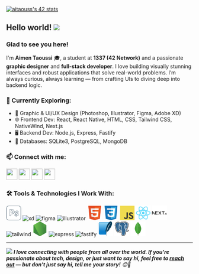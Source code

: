 [![aitaouss's 42 stats](https://badge.mediaplus.ma/greenbinary/aitaouss)](https://github.com/oakoudad/badge42)

<!-- Welcome Message -->
<h2>Hello world! <img src="https://media.giphy.com/media/hvRJCLFzcasrR4ia7z/giphy.gif" width="25px"></h2>

<h3>Glad to see you here!</h3>

<!-- About Me -->
<p>
I'm <b>Aimen Taoussi</b> 🎓, a student at <b>1337 (42 Network)</b> and a passionate <b>graphic designer</b> and <b>full-stack developer</b>. I love building visually stunning interfaces and robust applications that solve real-world problems. I’m always curious, always learning — from crafting UIs to diving deep into backend logic.
</p>

<!-- Personal Stuffs -->
<h3>🧠 Currently Exploring:</h3>

- 🎨 Graphic & UI/UX Design (Photoshop, Illustrator, Figma, Adobe XD)
- 🌐 Frontend Dev: React, React Native, HTML, CSS, Tailwind CSS, NativeWind, Next.js
- 🖥️ Backend Dev: Node.js, Express, Fastify
- 💾 Databases: SQLite3, PostgreSQL, MongoDB

<!-- Contact -->
<h3>📫 Connect with me:</h3>

<p align="left">
  <a href="https://twitter.com/taoussi_aimen" target="_blank"><img src="https://github.com/kmhmubin/kmhmubin/blob/master/assets/twitter.svg" height="30" width="30"/></a>
  <a href="https://www.linkedin.com/in/aimen-taoussi-251684280/" target="_blank"><img src="https://github.com/kmhmubin/kmhmubin/blob/master/assets/linkedin.svg" height="30" width="30"/></a>
  <a href="https://web.facebook.com/Aimeeen.2005/" target="_blank"><img src="https://github.com/kmhmubin/kmhmubin/blob/master/assets/facebook.svg" height="30" width="30"/></a>
  <a href="https://www.instagram.com/aimeeeeenn/" target="_blank"><img src="https://github.com/kmhmubin/kmhmubin/blob/master/assets/instagram.svg" height="30" width="30"/></a>
</p>

<!-- Tools & Tech -->
<h3>🛠️ Tools & Technologies I Work With:</h3>

<p align="left">
  <!-- Design Tools -->
  <img src="https://raw.githubusercontent.com/devicons/devicon/master/icons/photoshop/photoshop-line.svg" alt="photoshop" width="40" height="40"/>
  <img src="https://cdn.worldvectorlogo.com/logos/adobe-xd.svg" alt="xd" width="40" height="40"/>
  <img src="https://www.vectorlogo.zone/logos/figma/figma-icon.svg" alt="figma" width="40" height="40"/>
  <img src="https://www.vectorlogo.zone/logos/adobe_illustrator/adobe_illustrator-icon.svg" alt="illustrator" width="40" height="40"/>

  <!-- Frontend -->
  <img src="https://raw.githubusercontent.com/devicons/devicon/master/icons/html5/html5-original.svg" alt="html5" width="40" height="40"/>
  <img src="https://raw.githubusercontent.com/devicons/devicon/master/icons/css3/css3-original.svg" alt="css3" width="40" height="40"/>
  <img src="https://raw.githubusercontent.com/devicons/devicon/master/icons/javascript/javascript-original.svg" alt="javascript" width="40" height="40"/>
  <img src="https://raw.githubusercontent.com/devicons/devicon/master/icons/react/react-original.svg" alt="react" width="40" height="40"/>
  <img src="https://raw.githubusercontent.com/devicons/devicon/master/icons/nextjs/nextjs-original-wordmark.svg" alt="nextjs" width="40" height="40"/>
  <img src="https://www.vectorlogo.zone/logos/tailwindcss/tailwindcss-icon.svg" alt="tailwind" width="40" height="40"/>

  <!-- Backend -->
  <img src="https://raw.githubusercontent.com/devicons/devicon/master/icons/nodejs/nodejs-original.svg" alt="nodejs" width="40" height="40"/>
  <img src="https://cdn.jsdelivr.net/gh/devicons/devicon/icons/express/express-original.svg" alt="express" width="40" height="40"/>
  <img src="https://cdn.jsdelivr.net/gh/devicons/devicon/icons/fastapi/fastapi-original.svg" alt="fastify" width="40" height="40"/>

  <!-- Databases -->
  <img src="https://raw.githubusercontent.com/devicons/devicon/master/icons/sqlite/sqlite-original.svg" alt="sqlite" width="40" height="40"/>
  <img src="https://raw.githubusercontent.com/devicons/devicon/master/icons/postgresql/postgresql-original.svg" alt="postgresql" width="40" height="40"/>
  <img src="https://raw.githubusercontent.com/devicons/devicon/master/icons/mongodb/mongodb-original.svg" alt="mongodb" width="40" height="40"/>
</p>

---

<img src="https://media.giphy.com/media/LnQjpWaON8nhr21vNW/giphy.gif" width="60">  
<em><b>I love connecting with people from all over the world. If you're passionate about tech, design, or just want to say hi, feel free to <a href="https://twitter.com/taoussi_aimen">reach out</a> — but don’t just say hi, tell me your story!</b> 😊💜</em>
